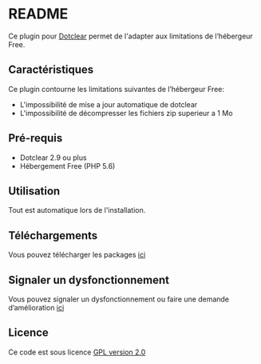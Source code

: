 # README # 

Ce plugin pour [Dotclear](http://fr.dotclear.org/) permet de l'adapter aux limitations de l’hébergeur Free.

## Caractéristiques ##
Ce plugin contourne les limitations suivantes de l’hébergeur Free:

* L'impossibilité de mise a jour automatique de dotclear
* L'impossibilité de décompresser les fichiers zip superieur a 1 Mo

## Pré-requis ##
* Dotclear 2.9 ou plus
* Hébergement Free (PHP 5.6)

## Utilisation ##
Tout est automatique lors de l'installation.

## Téléchargements ##
Vous pouvez télécharger les packages [ici](https://bitbucket.org/Gvx_/dcfree/downloads)

## Signaler un dysfonctionnement ##
Vous pouvez signaler un dysfonctionnement ou faire une demande d’amélioration [ici](https://bitbucket.org/Gvx_/dcfree/issues/new)

## Licence ##
Ce code est sous licence [GPL version 2.0](http://www.gnu.org/licenses/old-licenses/gpl-2.0.html)